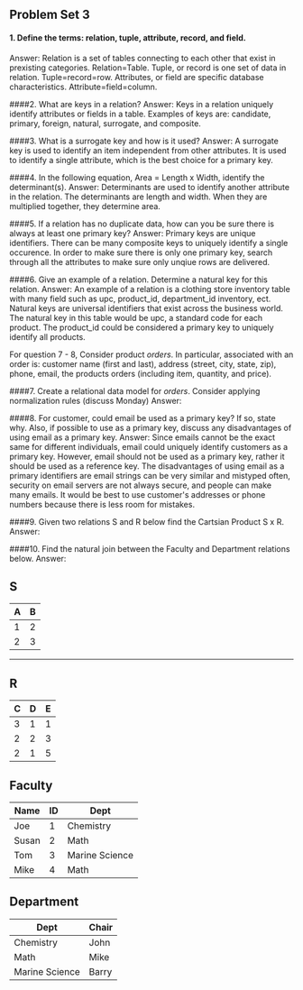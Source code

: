 ## Problem Set 3 

#### 1. Define the terms: relation, tuple, attribute, record, and field.
Answer: Relation is a set of tables connecting to each other that exist in prexisting categories. Relation=Table. Tuple, or record is one set of data in relation. Tuple=record=row. Attributes, or field are specific database characteristics. Attribute=field=column.  

####2. What are keys in a relation?
Answer: Keys in a relation uniquely identify attributes or fields in a table. Examples of keys are: candidate, primary, foreign, natural, surrogate, and composite. 

####3. What is a surrogate key and how is it used?
Answer: A surrogate key is used to identify an item independent from other attributes. It is used to identify a single attribute, which is the best choice for a primary key. 

####4. In the following equation, Area = Length x Width, identify the determinant(s).
Answer: Determinants are used to identify another attribute in the relation. The determinants are length and width. When they are multiplied together, they determine area. 

####5. If a relation has no duplicate data, how can you be sure there is always at least one primary key?
Answer: Primary keys are unique identifiers. There can be many composite keys to uniquely identify a single occurence. In order to make sure there is only one primary key, search through all the attributes to make sure only unqiue rows are delivered. 

####6. Give an example of a relation.  Determine a natural key for this relation.
Answer: An example of a relation is a clothing store inventory table with many field such as upc, product_id, department_id inventory, ect. Natural keys are universal identifiers that exist across the business world. The natural key in this table would be upc, a standard code for each product. The product_id could be considered a primary key to uniquely identify all products. 

  For question 7 - 8, Consider product *orders*.  In particular, associated with an order is: customer name (first and last), address (street, city, state, zip), phone, email, the products orders (including item, quantity, and price).  

####7. Create a relational data model for *orders*.  Consider applying normalization rules (discuss Monday)
Answer: 

####8. For customer, could email be used as a primary key?  If so, state why.  Also, if possible to use as a primary key, discuss any disadvantages of using email as a primary key.
Answer: Since emails cannot be the exact same for different individuals, email could uniquely identify customers as a primary key. However, email should not be used as a primary key, rather it should be used as a reference key. The disadvantages of using email as a primary identifiers are email strings can be very similar and mistyped often, security on email servers are not always secure, and people can make many emails. It would be best to use customer's addresses or phone numbers because there is less room for mistakes. 

####9. Given two relations S and R below find the Cartsian Product S x R. 
Answer: 

####10. Find the natural join between the Faculty and Department relations below.
Answer: 

S
--------------
| A | B |
|---|---|
| 1 | 2 |
| 2 | 3 |
---------

R
------------
| C | D | E |
|---|---|---|
| 3 | 1 | 1 |
| 2 | 2 | 3 |
| 2 | 1 | 5 |



Faculty
--------------
| Name | ID | Dept |
|-------|----|----------------|
| Joe | 1 | Chemistry |
| Susan | 2 | Math |
| Tom | 3 | Marine Science |
| Mike | 4 | Math |


Department
------------
| Dept | Chair  |
|---|---|
| Chemistry | John |
| Math | Mike |
| Marine Science | Barry |

